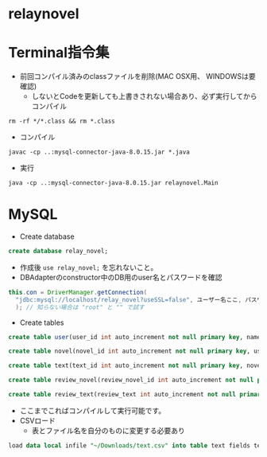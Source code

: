 relaynovel
===
# Terminal指令集
- 前回コンパイル済みのclassファイルを削除(MAC OSX用、 WINDOWSは要確認)
  - しないとCodeを更新しても上書きされない場合あり、必ず実行してからコンパイル
```
rm -rf */*.class && rm *.class
```
- コンパイル
```
javac -cp ..:mysql-connector-java-8.0.15.jar *.java
```
- 実行
```
java -cp ..:mysql-connector-java-8.0.15.jar relaynovel.Main
```

# MySQL
- Create database
```sql
create database relay_novel;
```
- 作成後 `use relay_novel;` を忘れないこと。
- DBAdapterのconstructor中のDB用のuser名とパスワードを確認
```java
this.con = DriverManager.getConnection(
  "jdbc:mysql://localhost/relay_novel?useSSL=false", ユーザー名ここ, パスワードここ
  ); // 知らない場合は "root" と "" で試す
```
- Create tables
```sql
create table user(user_id int auto_increment not null primary key, name varchar(255) unique not null, password varchar(255) not null, birthday date not null, gender int not null);

create table novel(novel_id int auto_increment not null primary key, user_id int not null, title varchar(255) not null, date datetime not null);

create table text(text_id int auto_increment not null primary key, novel_id int not null, user_id int not null, text text not null, date datetime not null);

create table review_novel(review_novel_id int auto_increment not null primary key, user_id int not null, novel_id int not null, text text not null, score int not null, date datetime not null);

create table review_text(review_text int auto_increment not null primary key, user_id int not null, text_id int not null, text text not null, score int not null, date datetime not null);
```
- ここまでこればコンパイルして実行可能です。
- CSVロード
  - 表とファイル名を自分のものに変更する必要あり
```sql
load data local infile "~/Downloads/text.csv" into table text fields terminated by ',' lines terminated by '\r\n' ignore 1 rows;
```
